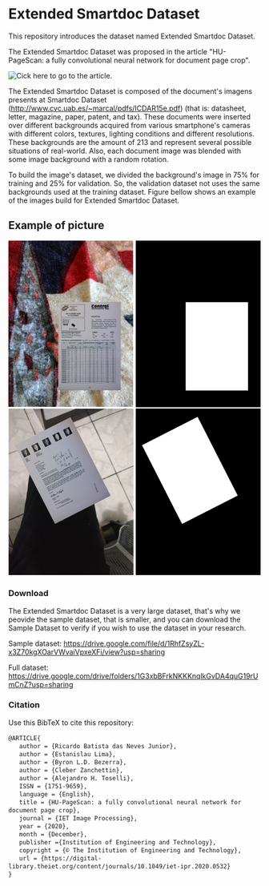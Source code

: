 # Extended Smartdoc Dataset

This repository introduces the dataset named Extended Smartdoc Dataset.

The Extended Smartdoc Dataset was proposed in the article "HU-PageScan: a fully convolutional neural network for document page crop".

![Cick here](https://digital-library.theiet.org/content/journals/10.1049/iet-ipr.2020.0532) to go to the article.

The Extended Smartdoc Dataset is composed of the document's imagens presents at Smartdoc Dataset (http://www.cvc.uab.es/~marcal/pdfs/ICDAR15e.pdf) (that is: datasheet, letter, magazine, paper, patent, and tax). These documents were inserted over different backgrounds acquired from various smartphone's cameras with different colors, textures, lighting conditions and different resolutions. These backgrounds are the amount of 213 and represent several possible situations of real-world. Also, each document image was blended with some image background with a random rotation.

To build the image's dataset, we divided the background's image in  75\% for training and 25\% for validation. So, the validation dataset not uses the same backgrounds used at the training dataset. Figure bellow shows an example of the images build for Extended Smartdoc Dataset.

## Example of picture

![Extended Smartdoc Dataset](https://raw.githubusercontent.com/ricardobnjunior/Extended-Smartdoc-Dataset/master/images/SmartdocDataset2.png?token=AENMRWXHEHEAQW43R5MIK6K5WGUXQ)


### Download 

The Extended Smartdoc Dataset is a very large dataset, that's why we peovide the sample dataset, that is smaller, and you can download the Sample Dataset to verify if you wish to use the dataset in your research.

Sample dataset: https://drive.google.com/file/d/1RhfZsyZL-x3Z70kgXOarVWvaiVpxeXFi/view?usp=sharing

Full dataset: https://drive.google.com/drive/folders/1G3xbBFrkNKKKnqlkGvDA4quG19rUmCnZ?usp=sharing

### Citation

Use this BibTeX  to cite this repository:

```
@ARTICLE{
   author = {Ricardo Batista das Neves Junior},
   author = {Estanislau Lima},
   author = {Byron L.D. Bezerra},
   author = {Cleber Zanchettin},
   author = {Alejandro H. Toselli},
   ISSN = {1751-9659},
   language = {English},
   title = {HU-PageScan: a fully convolutional neural network for document page crop},
   journal = {IET Image Processing},
   year = {2020},
   month = {December},
   publisher ={Institution of Engineering and Technology},
   copyright = {© The Institution of Engineering and Technology},
   url = {https://digital-library.theiet.org/content/journals/10.1049/iet-ipr.2020.0532}
}
```